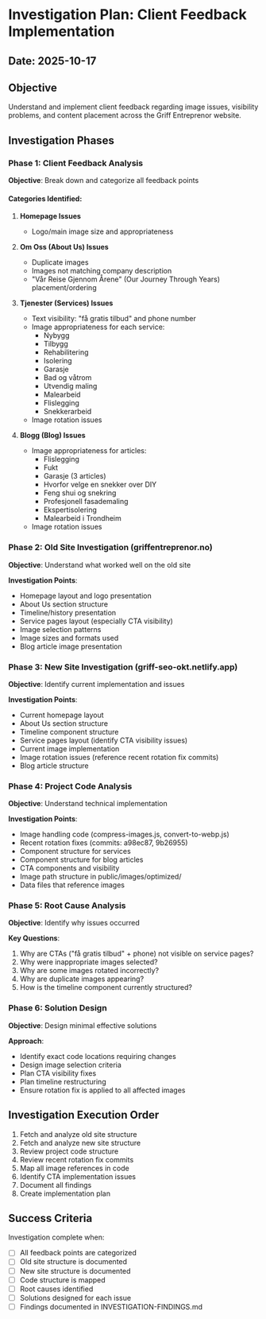 # Investigation Plan: Client Feedback Implementation

## Date: 2025-10-17

## Objective
Understand and implement client feedback regarding image issues, visibility problems, and content placement across the Griff Entreprenor website.

## Investigation Phases

### Phase 1: Client Feedback Analysis
**Objective**: Break down and categorize all feedback points

#### Categories Identified:
1. **Homepage Issues**
   - Logo/main image size and appropriateness

2. **Om Oss (About Us) Issues**
   - Duplicate images
   - Images not matching company description
   - "Vår Reise Gjennom Årene" (Our Journey Through Years) placement/ordering

3. **Tjenester (Services) Issues**
   - Text visibility: "få gratis tilbud" and phone number
   - Image appropriateness for each service:
     - Nybygg
     - Tilbygg
     - Rehabilitering
     - Isolering
     - Garasje
     - Bad og våtrom
     - Utvendig maling
     - Malearbeid
     - Flislegging
     - Snekkerarbeid
   - Image rotation issues

4. **Blogg (Blog) Issues**
   - Image appropriateness for articles:
     - Flislegging
     - Fukt
     - Garasje (3 articles)
     - Hvorfor velge en snekker over DIY
     - Feng shui og snekring
     - Profesjonell fasademaling
     - Ekspertisolering
     - Malearbeid i Trondheim
   - Image rotation issues

### Phase 2: Old Site Investigation (griffentreprenor.no)
**Objective**: Understand what worked well on the old site

**Investigation Points**:
- Homepage layout and logo presentation
- About Us section structure
- Timeline/history presentation
- Service pages layout (especially CTA visibility)
- Image selection patterns
- Image sizes and formats used
- Blog article image presentation

### Phase 3: New Site Investigation (griff-seo-okt.netlify.app)
**Objective**: Identify current implementation and issues

**Investigation Points**:
- Current homepage layout
- About Us section structure
- Timeline component structure
- Service pages layout (identify CTA visibility issues)
- Current image implementation
- Image rotation issues (reference recent rotation fix commits)
- Blog article structure

### Phase 4: Project Code Analysis
**Objective**: Understand technical implementation

**Investigation Points**:
- Image handling code (compress-images.js, convert-to-webp.js)
- Recent rotation fixes (commits: a98ec87, 9b26955)
- Component structure for services
- Component structure for blog articles
- CTA components and visibility
- Image path structure in public/images/optimized/
- Data files that reference images

### Phase 5: Root Cause Analysis
**Objective**: Identify why issues occurred

**Key Questions**:
1. Why are CTAs ("få gratis tilbud" + phone) not visible on service pages?
2. Why were inappropriate images selected?
3. Why are some images rotated incorrectly?
4. Why are duplicate images appearing?
5. How is the timeline component currently structured?

### Phase 6: Solution Design
**Objective**: Design minimal effective solutions

**Approach**:
- Identify exact code locations requiring changes
- Design image selection criteria
- Plan CTA visibility fixes
- Plan timeline restructuring
- Ensure rotation fix is applied to all affected images

## Investigation Execution Order

1. Fetch and analyze old site structure
2. Fetch and analyze new site structure
3. Review project code structure
4. Review recent rotation fix commits
5. Map all image references in code
6. Identify CTA implementation issues
7. Document all findings
8. Create implementation plan

## Success Criteria

Investigation complete when:
- [ ] All feedback points are categorized
- [ ] Old site structure is documented
- [ ] New site structure is documented
- [ ] Code structure is mapped
- [ ] Root causes identified
- [ ] Solutions designed for each issue
- [ ] Findings documented in INVESTIGATION-FINDINGS.md
